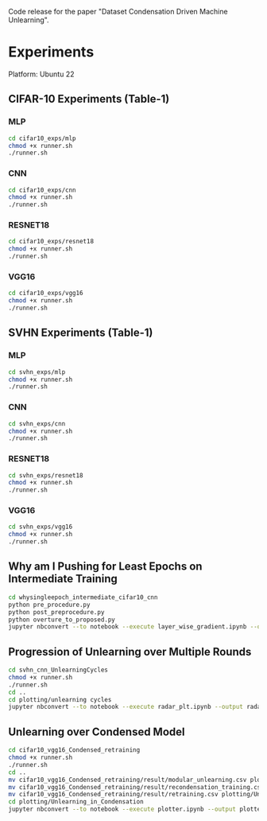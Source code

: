 Code release for the paper "Dataset Condensation Driven Machine Unlearning".


# Experiments

Platform: Ubuntu 22

## CIFAR-10 Experiments (Table-1)
### MLP
```bash
cd cifar10_exps/mlp
chmod +x runner.sh
./runner.sh
```

### CNN
```bash
cd cifar10_exps/cnn
chmod +x runner.sh
./runner.sh
```


### RESNET18
```bash
cd cifar10_exps/resnet18
chmod +x runner.sh
./runner.sh
```

### VGG16
```bash
cd cifar10_exps/vgg16
chmod +x runner.sh
./runner.sh
```

## SVHN Experiments (Table-1)

### MLP
```bash
cd svhn_exps/mlp
chmod +x runner.sh
./runner.sh
```

### CNN
```bash
cd svhn_exps/cnn
chmod +x runner.sh
./runner.sh
```

### RESNET18
```bash
cd svhn_exps/resnet18
chmod +x runner.sh
./runner.sh
```

### VGG16
```bash
cd svhn_exps/vgg16
chmod +x runner.sh
./runner.sh
```


## Why am I Pushing for Least Epochs on Intermediate Training
```bash
cd whysingleepoch_intermediate_cifar10_cnn
python pre_procedure.py
python post_preprocedure.py
python overture_to_proposed.py
jupyter nbconvert --to notebook --execute layer_wise_gradient.ipynb --output layer_wise_gradient.ipynb
```



## Progression of Unlearning over Multiple Rounds
```bash
cd svhn_cnn_UnlearningCycles
chmod +x runner.sh
./runner.sh
cd ..
cd plotting/unlearning cycles
jupyter nbconvert --to notebook --execute radar_plt.ipynb --output radar_plt.ipynb
```


## Unlearning over Condensed Model
```bash
cd cifar10_vgg16_Condensed_retraining
chmod +x runner.sh
./runner.sh
cd ..
mv cifar10_vgg16_Condensed_retraining/result/modular_unlearning.csv plotting/Unlearning_in_Condensation
mv cifar10_vgg16_Condensed_retraining/result/recondensation_training.csv plotting/Unlearning_in_Condensation
mv cifar10_vgg16_Condensed_retraining/result/retraining.csv plotting/Unlearning_in_Condensation
cd plotting/Unlearning_in_Condensation
jupyter nbconvert --to notebook --execute plotter.ipynb --output plotter.ipynb
```








